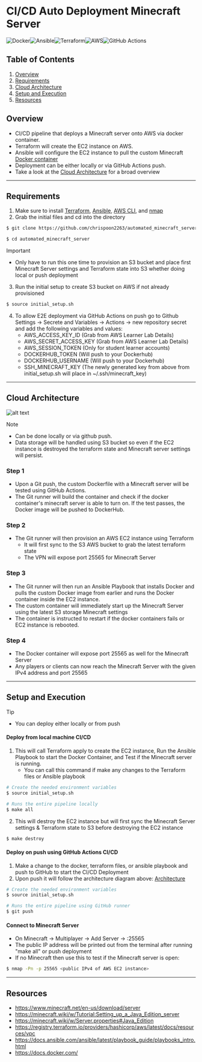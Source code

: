 
# CI/CD Auto Deployment Minecraft Server
![Docker](https://img.shields.io/badge/docker-%230db7ed.svg?style=for-the-badge&logo=docker&logoColor=white)![Ansible](https://img.shields.io/badge/ansible-%231A1918.svg?style=for-the-badge&logo=ansible&logoColor=white)![Terraform](https://img.shields.io/badge/terraform-%235835CC.svg?style=for-the-badge&logo=terraform&logoColor=white)![AWS](https://img.shields.io/badge/AWS-%23FF9900.svg?style=for-the-badge&logo=amazon-aws&logoColor=white)![GitHub Actions](https://img.shields.io/badge/github%20actions-%232671E5.svg?style=for-the-badge&logo=githubactions&logoColor=white)

## Table of Contents
1. [Overview](#overview)
2. [Requirements](#requirements)
3. [Cloud Architecture](#cloud-architecture)
4. [Setup and Execution](#setup-and-execution)
5. [Resources](#resources)
## Overview 
 - CI/CD pipeline that deploys a Minecraft server onto AWS via docker container.
 - Terraform will create the EC2 instance on AWS.
 - Ansible will configure the EC2 instance to pull the custom Minecraft [Docker container](https://hub.docker.com/r/chrispoon2263/minecraft-server)   
 - Deployment can be either locally or via GitHub Actions push.
 - Take a look at the  [Cloud Architecture](#architecture) for a broad overview

---
## Requirements
1. Make sure to install [Terraform](https://developer.hashicorp.com/terraform/tutorials/aws-get-started/install-cli),  [Ansible](https://docs.ansible.com/ansible/latest/installation_guide/intro_installation.html), [AWS CLI](https://docs.aws.amazon.com/cli/latest/userguide/getting-started-install.html), and [nmap](https://nmap.org/download.html)
2. Grab the initial files and cd into the directory
```bash
$ git clone https://github.com/chrispoon2263/automated_minecraft_server.git

$ cd automated_minecraft_server
```

> [!IMPORTANT]
> - Only have to run this one time to provision an S3 bucket and place first Minecraft Server settings and Terraform state into S3 whether doing local or push deployment

3. Run the initial setup to create S3 bucket on AWS if not already provisioned
```bash
$ source initial_setup.sh
```

4. To allow E2E deployment via GitHub Actions on push go to Github Settings -> Secrete and Variables -> Actions -> new repository secret and add the following variables and values:
	- AWS_ACCESS_KEY_ID             (Grab from AWS Learner Lab Details)
	- AWS_SECRET_ACCESS_KEY  (Grab from AWS Learner Lab Details)
	- AWS_SESSION_TOKEN            (Only for student learner accounts)
	- DOCKERHUB_TOKEN               (Will push to your Dockerhub)
	- DOCKERHUB_USERNAME       (Will push to your Dockerhub)
	- SSH_MINECRAFT_KEY            (The newly generated key from above from  initial_setup.sh will place in ~/.ssh/minecraft_key)


---

## Cloud Architecture
 ![alt text](images/CloudArchitecture.png)
> [!Note]
> - Can be done locally or via github push. 
> - Data storage will be handled using S3 bucket so even if the EC2 instance is destroyed the terraform state and Minecraft server settings will persist.

### Step 1
- Upon a Git push, the custom Dockerfile with a Minecraft server will be tested using GitHub Actions. 
- The Git runner will build the container and check if the docker container's minecraft server is able to turn on. If the test passes, the Docker image will be pushed to DockerHub.
### Step 2 
- The Git runner will then provision an AWS EC2 instance using Terraform
	- It will first sync to the S3 AWS bucket to grab the latest terraform state
	- The VPN will expose port 25565 for Minecraft Server
### Step 3
- The Git runner will then run an Ansible Playbook that installs Docker and pulls the custom Docker image from earlier and runs the Docker container inside the EC2 instance.
- The custom container will immediately start up the Minecraft Server using the latest S3 storage Minecraft settings
- The container is instructed to restart if the docker containers fails or EC2 instance is rebooted. 
### Step 4
- The Docker container will expose port 25565 as well for the Minecraft Server
- Any players or clients can now reach the Minecraft Server with the given IPv4 address and port 25565



---
## Setup and Execution

> [!TIP]
>  - You can deploy either locally or from push


#### Deploy from local machine CI/CD
1. This will call Terraform apply to create the EC2 instance, Run the Ansible Playbook to start the Docker Container, and Test if the Minecraft server is running.
	- You can call this command if make any changes to the Terraform files or Ansible playbook
```bash
# Create the needed environment variables
$ source initial_setup.sh

# Runs the entire pipeline locally
$ make all
```

2. This will destroy the EC2 instance but will first sync the Minecraft Server settings & Terraform state to S3 before destroying the EC2 instance
```bash
$ make destroy
```


#### Deploy on push using GitHub Actions CI/CD
1. Make a change to the docker, terraform files, or ansible playbook and push to GitHub to start the CI/CD Deployment 
2. Upon push it will follow the architecture diagram above: [Architecture](#cloud-architecture)
```bash
# Create the needed environment variables
$ source initial_setup.sh

# Runs the entire pipeline using GitHub runner
$ git push
```

#### Connect to Minecraft Server
- On Minecraft -> Multiplayer -> Add Server -> <public IPv4 of AWS EC2 instance>:25565
- The public IP address will be printed out from the terminal after running "make all" or push deployment
- If no Minecraft then use this to test if the Minecraft server is open:
```bash
$ nmap -Pn -p 25565 <public IPv4 of AWS EC2 instance>
```
---

## Resources
- https://www.minecraft.net/en-us/download/server
- https://minecraft.wiki/w/Tutorial:Setting_up_a_Java_Edition_server
- https://minecraft.wiki/w/Server.properties#Java_Edition
- https://registry.terraform.io/providers/hashicorp/aws/latest/docs/resources/vpc
- https://docs.ansible.com/ansible/latest/playbook_guide/playbooks_intro.html
- https://docs.docker.com/
